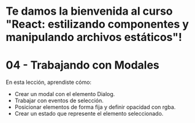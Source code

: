 # Te damos la bienvenida al curso "React: estilizando componentes y manipulando archivos estáticos"!

# 04 - Trabajando con Modales 

En esta lección, aprendiste cómo:

- Crear un modal con el elemento Dialog.
- Trabajar con eventos de selección.
- Posicionar elementos de forma fija y definir opacidad con rgba.
- Crear un estado que represente el elemento seleccionado.
